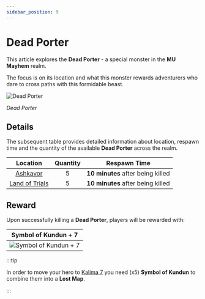 ```yaml
---
sidebar_position: 9
---
```


# Dead Porter

This article explores the **Dead Porter** - a special monster in the **MU Mayhem** realm.

The focus is on its location and what this monster rewards adventurers who dare to cross paths with this formidable beast.

![Dead Porter](/img/monsters/special/others/dead-porter.jpg)

_Dead Porter_

## Details

The subsequent table provides detailed information about location, respawn time and the quantity of the available **Dead Porter** across the realm.

|                Location                | Quantity |           Respawn Time            |
| :------------------------------------: | :------: | :-------------------------------: |
|       [Ashkavor](/maps/ashkavor)       |    5     | **10 minutes** after being killed |
| [Land of Trials](/maps/land-of-trials) |    5     | **10 minutes** after being killed |

## Reward

Upon successfully killing a **Dead Porter**, players will be rewarded with:

|                         Symbol of Kundun + 7                         |
| :------------------------------------------------------------------: |
| ![Symbol of Kundun + 7](/img/items/invitations/symbol-of-kundun.png) |

:::tip

In order to move your hero to [Kalima 7](/maps/kalima) you need (x5) **Symbol of Kundun** to combine them into a **Lost Map**.

:::
